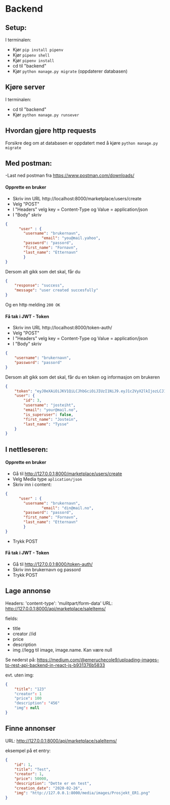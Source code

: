 # Backend

## Setup:
I terminalen:
- Kjør `pip install pipenv`
- Kjør `pipenv shell`
- Kjør `pipenv install` 
- cd til "backend"
- Kjør `python manage.py migrate` (oppdaterer databasen)

## Kjøre server
I terminalen:
- cd til "backend"
- Kjør `python manage.py runsever`


## Hvordan gjøre http requests
Forsikre deg om at databasen er oppdatert med å kjøre `python manage.py migrate`
## Med postman:
-Last ned postman fra https://www.postman.com/downloads/
#### Opprette en bruker
- Skriv inn URL http://localhost:8000/marketplace/users/create
- Velg "POST"
- I "Headers" velg key = Content-Type og Value = application/json
- I "Body" skriv 
```json
{ 
      "user" : {
		"username": "brukernavn",
                "email": "you@mail.yahoo",
		"password": "passord",
		"first_name": "Fornavn",
		"last_name": "Etternavn"
		}
}
```

Dersom alt gikk som det skal, får du 
````json
{
    "response": "success",
    "message": "user created succesfully"
}
````
Og en http melding `200 OK`

#### Få tak i JWT - Token
- Skriv inn URL http://localhost:8000/token-auth/
- Velg "POST"
- I "Headers" velg key = Content-Type og Value = application/json
- I "Body" skriv 
```json
{
	"username": "brukernavn",
	"password": "passord"
}
```
Dersom alt gikk som det skal, får du en token og informasjon om brukeren

```json
{
    "token": "eyJ0eXAiOiJKV1QiLCJhbGciOiJIUzI1NiJ9.eyJ1c2VyX2lkIjozLCJ1c2VybmFtZSI6Impvc3RlaWh0IiwiZXhwIjoxNTgyMTA5OTU5LCJlbWFpbCI6IiJ9.J6uuTxUnDPfMDSd-xW2AYAdImzC9OXV0_5IWogSzXco",
    "user": {
        "id": 3,
        "username": "josteiht",
        "email": "your@mail.no",
        "is_superuser": false,
        "first_name": "Jostein",
        "last_name": "Tysse"
    }
}
```
## I nettleseren:
#### Opprette en bruker
- Gå til http://127.0.0.1:8000/marketplace/users/create
- Velg Media type `aplication/json`
- Skriv inn i content:
```json
{ 
      "user" : {
		"username": "brukernavn",
                "email": "din@mail.no",
		"password": "passord",
		"first_name": "Fornavn",
		"last_name": "Etternavn"
		}
}
```
- Trykk POST

#### Få tak i JWT - Token
- Gå til http://127.0.0.1:8000/token-auth/
- Skriv inn brukernavn og passord
- Trykk POST

## Lage annonse
Headers: 'content-type': 'mulitpart/form-data'
URL: http://127.0.0.1:8000/api/marketplace/saleItems/

fields:
- title
- creator  //id
- price
- description
- img     //legg til image, image.name. Kan være null

Se nederst på:
https://medium.com/@emeruchecole9/uploading-images-to-rest-api-backend-in-react-js-b931376b5833

evt. uten img:
```json
{
    "title": "123"
    "creator": 1
    "price": 100
    "description": "456"
    "img": null
}
```

## Finne annonser
URL: http://127.0.0.1:8000/api/marketplace/saleItems/

eksempel på et entry:
```json
{
    "id": 1,
    "title": "Test",
    "creator": 1,
    "price": 50000,
    "description": "Dette er en test",
    "creation_date": "2020-02-26",
    "img": "http://127.0.0.1:8000/media/images/Prosjekt_ER1.png"
}
```
